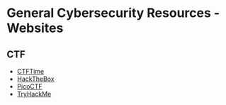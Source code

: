# General Cybersecurity Resources - Websites

## CTF
+ [CTFTime](https://ctftime.org/)
+ [HackTheBox](https://www.hackthebox.com/)
+ [PicoCTF](https://picoctf.org/)
+ [TryHackMe](https://tryhackme.com)

